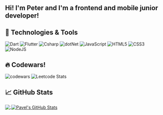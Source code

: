 <!-- <div style='font-size:1.2rem;text-align:center;font-weight:500;padding-bottom:1em;'>Hi! I'm Pavel and I'm a Frontend Developer!</div> -->

## Hi! I'm Peter and I'm a frontend and mobile junior developer!

## 🔧 Technologies & Tools

![Dart](https://img.shields.io/static/v1?style=for-the-badge&message=Dart&color=0175C2&logo=Dart&logoColor=FFFFFF&label=)
![Flutter](https://img.shields.io/static/v1?style=for-the-badge&message=Flutter&color=02569B&logo=Flutter&logoColor=FFFFFF&label=)
![Csharp](https://img.shields.io/static/v1?style=for-the-badge&message=Csharp&color=239120&logo=Csharp&logoColor=FFFFFF&label=)
![dotNet](https://img.shields.io/static/v1?style=for-the-badge&message=dotNET&color=512BD4&logo=dotNET&logoColor=FFFFFF&label=)
![JavaScript](https://img.shields.io/static/v1?style=for-the-badge&message=JavaScript&color=222222&logo=JavaScript&logoColor=F7DF1E&label=)
![HTML5](https://img.shields.io/static/v1?style=for-the-badge&message=HTML5&color=E34F26&logo=HTML5&logoColor=FFFFFF&label=)
![CSS3](https://img.shields.io/static/v1?style=for-the-badge&message=CSS3&color=1572B6&logo=CSS3&logoColor=FFFFFF&label=)
![NodeJS](https://img.shields.io/static/v1?style=for-the-badge&message=Nodejs&color=339933&logo=Nodedotjs&logoColor=FFFFFF&label=)

## 🔥 Codewars!

![codewars](https://www.codewars.com/users/petrfalkovsky/badges/large)
![Leetcode Stats](https://leetcard.jacoblin.cool/poteryal_trusy?theme=nord)

## &#x1f4c8; GitHub Stats

<a href="https://github.com/petrfalkovsky/petrfalkovsky">
  <img align="center" src="https://github-readme-stats.vercel.app/api/top-langs/?username=petrfalkovsky&hide=css,html,tex&title_color=ffffff&text_color=c9cacc&icon_color=2bbc8a&bg_color=1d1f21&langs_count=3" />
</a>
<a href="https://github.com/petrfalkovsky/petrfalkovsky">
  <img align="center" src="https://github-readme-stats.vercel.app/api?username=petrfalkovsky&show_icons=true&line_height=27&count_private=true&title_color=ffffff&text_color=c9cacc&icon_color=2bbc8a&bg_color=1d1f21" alt="Pavel's GitHub Stats" />
</a>